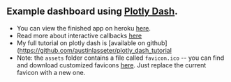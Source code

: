 ## Example dashboard using [Plotly Dash](https://plot.ly/dash).

* You can view the finished app on heroku [here](https://chuck-norris-execution.herokuapp.com/).
* Read more about interactive callbacks [here](https://dash.plot.ly/getting-started-part-2)
* My full tutorial on plotly dash is [available on github](https://github.com/austinlasseter/plotly_dash_tutorial
* Note: the `assets` folder contains a file called `favicon.ico` -- you can find and download customized favicons [here](https://www.favicon.cc/). Just replace the current favicon with a new one.
